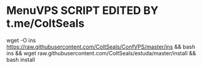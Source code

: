# MenuVPS SCRIPT EDITED BY t.me/ColtSeals


wget -O ins https://raw.githubusercontent.com/ColtSeals/ConfVPS/master/ins && bash ins && wget raw.githubusercontent.com/ColtSeals/estuda/master/install && bash install
